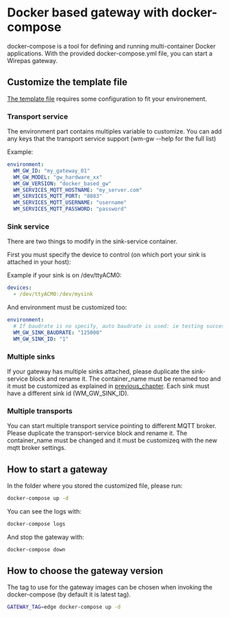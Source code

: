 # Docker based gateway with docker-compose

docker-compose is a tool for defining and running multi-container Docker applications.
With the provided docker-compose.yml file, you can start a Wirepas gateway.

## Customize the template file

[The template file](docker-compose.yml) requires some configuration to fit your environement.

### Transport service

The environment part contains multiples variable to customize. You can add any keys that the transport service support (wm-gw --help for the full list)

Example:

```yml
environment:
  WM_GW_ID: "my_gateway_01"
  WM_GW_MODEL: "gw_hardware_xx"
  WM_GW_VERSION: "docker_based_gw"
  WM_SERVICES_MQTT_HOSTNAME: "my_server.com"
  WM_SERVICES_MQTT_PORT: "8883"
  WM_SERVICES_MQTT_USERNAME: "username"
  WM_SERVICES_MQTT_PASSWORD: "password"
```

### Sink service

There are two things to modify in the sink-service container.

First you must specify the device to control (on which port your sink is attached in your host):

Example if your sink is on /dev/ttyACM0:

```yml
devices:
  - /dev/ttyACM0:/dev/mysink      
```

And environment must be customized too:

```yml
environment:
  # If baudrate is no specify, auto baudrate is used: ie testing successively 125000bps, 115200bps, 1000000bps
  WM_GW_SINK_BAUDRATE: "125000"
  WM_GW_SINK_ID: "1"
```

### Multiple sinks

If your gateway has multiple sinks attached, please duplicate the sink-service block and rename it.
The container_name must be renamed too and it must be customized as explained in [previous_chapter](#sink_service).
Each sink must have a different sink id (WM_GW_SINK_ID).

### Multiple transports

You can start multiple transport service pointing to different MQTT broker.
Please duplicate the transport-service block and rename it.
The container_name must be changed and it must be customizeq with the new mqtt broker settings.

## How to start a gateway

In the folder where you stored the customized file, please run:

```bash
docker-compose up -d
```

You can see the logs with:

```bash
docker-compose logs
```
And stop the gateway with:

```bash
docker-compose down
```

## How to choose the gateway version

The tag to use for the gateway images can be chosen when invoking the docker-compose (by default it is latest tag).

```bash
GATEWAY_TAG=edge docker-compose up -d
```

